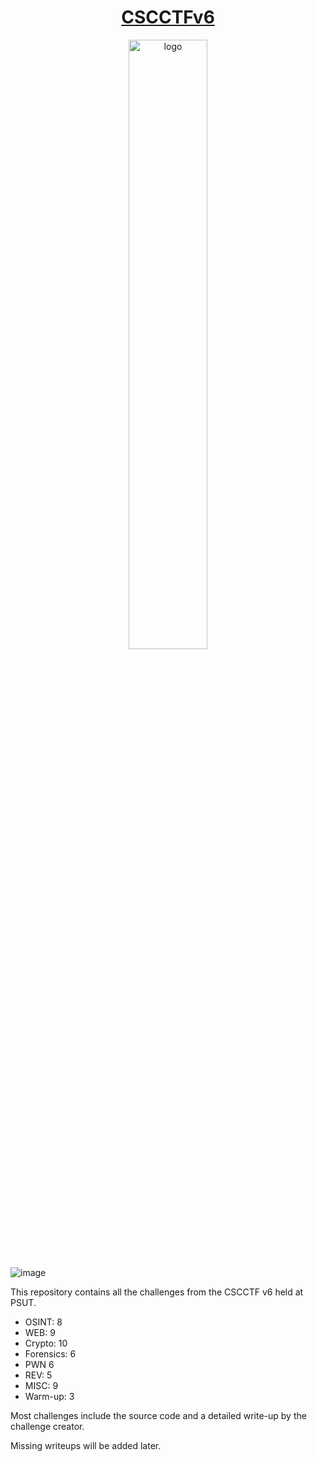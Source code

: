 <h1 align="center">
  <a href="https://ctf.cscpsut.com" target="_blank">CSCCTFv6</a>
</h1>

<p align="center">
  <img src="https://github.com/user-attachments/assets/bd20c6d5-44f3-4116-80ee-3d31563f881f" alt="logo" width="50%">
</p>


![image](https://github.com/user-attachments/assets/c4c9b823-ddee-45ba-8636-896e81f0c056)


This repository contains all the challenges from the CSCCTF v6 held at PSUT.

- OSINT: 8
- WEB: 9
- Crypto: 10
- Forensics: 6
- PWN 6
- REV: 5
- MISC: 9
- Warm-up:  3
  

Most challenges include the source code and a detailed write-up by the challenge creator.

Missing writeups will be added later.
